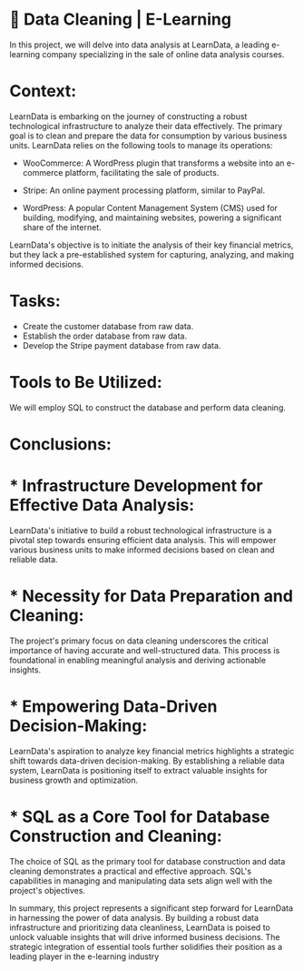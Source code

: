 # 🧽 Data Cleaning | E-Learning

In this project, we will delve into data analysis at LearnData, a leading e-learning company specializing in the sale of online data analysis courses.

# Context:

LearnData is embarking on the journey of constructing a robust technological infrastructure to analyze their data effectively. The primary goal is to clean and prepare the data for consumption by various business units. LearnData relies on the following tools to manage its operations:

* WooCommerce: A WordPress plugin that transforms a website into an e-commerce platform, facilitating the sale of products.

* Stripe: An online payment processing platform, similar to PayPal.

* WordPress: A popular Content Management System (CMS) used for building, modifying, and maintaining websites, powering a significant share of the internet.

LearnData's objective is to initiate the analysis of their key financial metrics, but they lack a pre-established system for capturing, analyzing, and making informed decisions.

# Tasks:

* Create the customer database from raw data.
* Establish the order database from raw data.
* Develop the Stripe payment database from raw data.

# Tools to Be Utilized:

We will employ SQL to construct the database and perform data cleaning.

# Conclusions:

# * Infrastructure Development for Effective Data Analysis:
LearnData's initiative to build a robust technological infrastructure is a pivotal step towards ensuring efficient data analysis. This will empower various business units to make informed decisions based on clean and reliable data.

# * Necessity for Data Preparation and Cleaning:
The project's primary focus on data cleaning underscores the critical importance of having accurate and well-structured data. This process is foundational in enabling meaningful analysis and deriving actionable insights.

# * Empowering Data-Driven Decision-Making:
LearnData's aspiration to analyze key financial metrics highlights a strategic shift towards data-driven decision-making. By establishing a reliable data system, LearnData is positioning itself to extract valuable insights for business growth and optimization.

# * SQL as a Core Tool for Database Construction and Cleaning:
The choice of SQL as the primary tool for database construction and data cleaning demonstrates a practical and effective approach. SQL's capabilities in managing and manipulating data sets align well with the project's objectives.

In summary, this project represents a significant step forward for LearnData in harnessing the power of data analysis. By building a robust data infrastructure and prioritizing data cleanliness, LearnData is poised to unlock valuable insights that will drive informed business decisions. The strategic integration of essential tools further solidifies their position as a leading player in the e-learning industry
